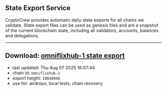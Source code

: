 ## State Export Service
CryptoCrew provides automatic daily state exports for all chains we validate. State export files can be used as genesis files and are a snapshot of the current blockchain state, including all validators, accounts, balances and delegations.

---
**Download: [omniflixhub-1 state export](https://dl-eu2.ccvalidators.com/SERVICE/omniflixhub/omniflixhub-1_export_18840946.json)**
---

- last updated: Thu Aug 07 2025 16:07:44
- chain id: `omniflixhub-1`
- export height: `18840946`
- use for: airdrops, local tests, chain recovery
